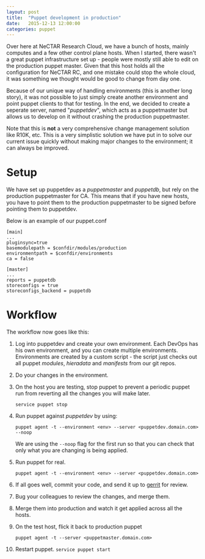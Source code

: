 ```yaml
---
layout: post
title:  "Puppet development in production"
date:   2015-12-13 12:00:00
categories: puppet
---
```

Over here at NeCTAR Research Cloud, we have a bunch of hosts,
mainly computes and a few other control plane hosts. When I started, there
wasn't a great puppet infrastructure set up - people were mostly still able to
edit on the production puppet master. Given that this host holds all the
configuration for NeCTAR RC, and one mistake could stop the whole cloud, it was
something we thought would be good to change from day one.

Because of our unique way of handling environments (this is another long
story), it was not possible to just simply create another environment and point
puppet clients to that for testing. In the end, we decided to create a seperate
server, named "_puppetdev_", which acts as a puppetmaster but allows us to
develop on it without crashing the production puppetmaster.

Note that this is __not__ a very comprehensive change management solution like
R10K, etc. This is a very simplistic solution we have put in to solve our
current issue quickly without making major changes to the environment; it can
always be improved.

# Setup

We have set up puppetdev as a _puppetmaster_ and _puppetdb_, but rely on the
production puppetmaster for CA. This means that if you have new hosts, you have
to point them to the production puppetmaster to be signed before pointing them
to puppetdev.

Below is an example of our puppet.conf

~~~
[main]
...
pluginsync=true
basemodulepath = $confdir/modules/production
environmentpath = $confdir/environments
ca = false
 
[master]
...
reports = puppetdb
storeconfigs = true
storeconfigs_backend = puppetdb
~~~

# Workflow

The workflow now goes like this:

1. Log into puppetdev and create your own environment. Each DevOps has his own
   environment, and you can create multiple environments. Environments are
   created by a custom script - the script just checks out all puppet
   _modules_, _hieradata_ and _manifests_ from our git repos.

1. Do your changes in the environment.

1. On the host you are testing, stop puppet to prevent a periodic puppet run
   from reverting all the changes you will make later.

    `service puppet stop`

1. Run puppet against _puppetdev_ by using:

   `puppet agent -t --environment <env> --server <puppetdev.domain.com> --noop`

    We are using the `--noop` flag for the first run so that you can check that
    only what you are changing is being applied.

1. Run puppet for real.

    `puppet agent -t --environment <env> --server <puppetdev.domain.com>`

1. If all goes well, commit your code, and send it up to
   [gerrit](https://review.rc.nectar.org.au/) for review.

1. Bug your colleagues to review the changes, and merge them.

1. Merge them into production and watch it get applied across all the hosts.

1. On the test host, flick it back to production puppet

    `puppet agent -t --server <puppetmaster.domain.com>`

1. Restart puppet. `service puppet start`
